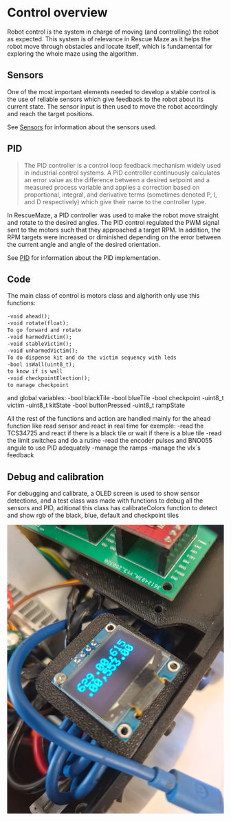 # Control overview

Robot control is the system in charge of moving (and controlling) the robot as expected.
This system is of relevance in Rescue Maze as it helps the robot move through obstacles and
locate itself, which is fundamental for exploring the whole maze using the algorithm.

## Sensors
One of the most important elements needed to develop a stable control is the use of reliable
sensors which give feedback to the robot about its current state. The sensor input is then 
used to move the robot accordingly and reach the target positions.

See [Sensors](Sensors/index.md) for information about the sensors used.

## PID

>The PID controller is a control loop feedback mechanism widely used in industrial control systems.
A PID controller continuously calculates an error value as the difference between a desired setpoint
and a measured process variable and applies a correction based on proportional, integral, and derivative
terms (sometimes denoted P, I, and D respectively) which give their name to the controller type. 

In RescueMaze, a PID controller was used to make the robot move straight and rotate to the desired angles.
The PID control regulated the PWM signal sent to the motors such that they approached a target RPM.
In addition, the RPM targets were increased or diminished depending on the error between the current angle
and angle of the desired orientation.

See [PID](PID.md) for information about the PID implementation.

## Code

The main class of control is motors class and alghorith only use this functions:

    -void ahead();   
    -void rotate(float);
    To go forward and rotate
    -void harmedVictim();
    -void stableVictim();
    -void unharmedVictim();
    To do dispense kit and do the victim sequency with leds
    -bool isWall(uint8_t);
    to know if is wall
    -void checkpointElection();
    to manage checkpoint
and global variables:
    -bool blackTile
    -bool blueTile
    -bool checkpoint
    -uint8_t victim
    -uint8_t kitState
    -bool buttonPressed
    -uint8_t rampState

All the rest of the functions and action are handled mainly for the ahead function like read sensor and react in real time for exemple:
-read the TCS34725 and react if there is a black tile or wait if there is a blue tile
-read the limit switches and do a rutine
-read the encoder pulses and BNO055 angule to use PID adequately
-manage the ramps
-manage the vlx´s feedback

## Debug and calibration 
For debugging and calibrate, a OLED screen is used to show sensor detections, and a test class was made with functions to debug all the sensors and PID, aditional this class has calibrateColors function to detect and show rgb of the black, blue, default and checkpoint tiles

![ScreenCalibration](/docs/assets/maze/screen.jpg)
